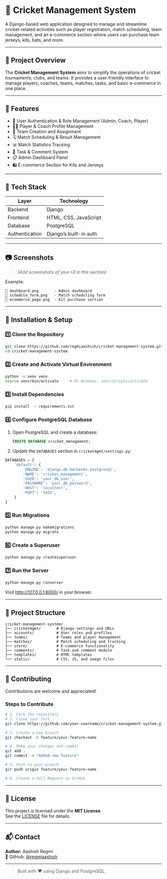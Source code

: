 
# 🏏 Cricket Management System

A Django-based web application designed to manage and streamline cricket-related activities such as player registration, match scheduling, team management, and an e-commerce section where users can purchase team jerseys, kits, bats, and more.

---

## 📌 Project Overview

The **Cricket Management System** aims to simplify the operations of cricket tournaments, clubs, and teams. It provides a user-friendly interface to manage players, coaches, teams, matches, tasks, and basic e-commerce in one place.

---

## 🚀 Features

- 🔐 User Authentication & Role Management (Admin, Coach, Player)  
- 🧑‍💼 Player & Coach Profile Management  
- 🏏 Team Creation and Assignment  
- 🗓️ Match Scheduling & Result Management  
- 📊 Match Statistics Tracking  
- 📝 Task & Comment System  
- 📋 Admin Dashboard Panel  
- 🛍️ E-commerce Section for Kits and Jerseys

---

## 🔧 Tech Stack

| Layer         | Technology             |
|---------------|-------------------------|
| Backend       | Django                  |
| Frontend      | HTML, CSS, JavaScript   |
| Database      | PostgreSQL              |
| Authentication| Django’s built-in auth  |

---

## 📷 Screenshots

> *(Add screenshots of your UI in this section)*

Example:
```
📸 dashboard.png       - Admin dashboard  
📸 schedule_form.png   - Match scheduling form  
📸 ecommerce_page.png  - Kit purchase section  
```

---

## 🔑 Installation & Setup

### 1️⃣ Clone the Repository

```bash
git clone https://github.com/regmiaashish/cricket-management-system.git
cd cricket-management-system
```

### 2️⃣ Create and Activate Virtual Environment

```bash
python -m venv venv
source venv/bin/activate     # On Windows: venv\Scripts\activate
```

### 3️⃣ Install Dependencies

```bash
pip install -r requirements.txt
```

### 4️⃣ Configure PostgreSQL Database

1. Open PostgreSQL and create a database:
   ```sql
   CREATE DATABASE cricket_management;
   ```

2. Update the `DATABASES` section in `cricketmgmt/settings.py`:

```python
DATABASES = {
    'default': {
        'ENGINE': 'django.db.backends.postgresql',
        'NAME': 'cricket_management',
        'USER': 'your_db_user',
        'PASSWORD': 'your_db_password',
        'HOST': 'localhost',
        'PORT': '5432',
    }
}
```

### 5️⃣ Run Migrations

```bash
python manage.py makemigrations
python manage.py migrate
```

### 6️⃣ Create a Superuser

```bash
python manage.py createsuperuser
```

### 7️⃣ Run the Server

```bash
python manage.py runserver
```

Visit http://127.0.0.1:8000/ in your browser.

---

## 📂 Project Structure

```
cricket-management-system/
├── cricketmgmt/       # Django settings and URLs
├── accounts/          # User roles and profiles
├── teams/             # Teams and player management
├── matches/           # Match scheduling and tracking
├── store/             # E-commerce functionality
├── comments/          # Task and comment module
├── templates/         # HTML templates
└── static/            # CSS, JS, and image files
```

---

## 🤝 Contributing

Contributions are welcome and appreciated!

### Steps to Contribute

```bash
# 1. Fork the repository
# 2. Clone your fork
git clone https://github.com/your-username/cricket-management-system.git

# 3. Create a new branch
git checkout -b feature/your-feature-name

# 4. Make your changes and commit
git add .
git commit -m "Added new feature"

# 5. Push to your branch
git push origin feature/your-feature-name

# 6. Create a Pull Request on GitHub
```

---

## 📄 License

This project is licensed under the **MIT License**.  
See the [LICENSE](LICENSE) file for details.

---

## 📬 Contact

**Author:** Aashish Regmi  
🔗 GitHub: [@regmiaashish](https://github.com/regmiaashish)

---

> Built with ❤️ using Django and PostgreSQL.
